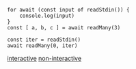 ```
for await (const input of readStdin()) {
    console.log(input)
}
const [ a, b, c ] = await readMany(3)

const iter = readStdin()
await readMany(0, iter)
```

[interactive](https://raw.githubusercontent.com/comame/nodejs-stdin-reader/master/interactive.min.js)
[non-interactive](https://raw.githubusercontent.com/comame/nodejs-stdin-reader/master/noninteractive.min.js)
